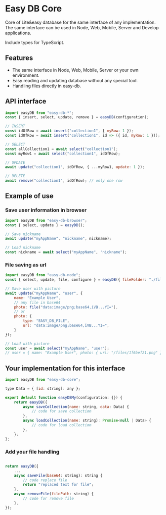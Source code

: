 # Easy DB Core

Core of Lite&easy database for the same interface of any implementation.
The same interface can be used in Node, Web, Mobile, Server and Develop applications.

Include types for TypeScript.

## Features

- The same interface in Node, Web, Mobile, Server or your own environment.
- Easy reading and updating database without any special tool.
- Handling files directly in easy-db.

## API interface

```js
import easyDB from "easy-db-*";
const { insert, select, update, remove } = easyDB(configuration);

// INSERT
const idOfRow = await insert("collection1", { myRow: 1 });
const idOfRow = await insert("collection1", id => ({ id, myRow: 1 }));

// SELECT
const allCollection1 = await select("collection1");
const myRow1 = await select("collection1", idOfRow);

// UPDATE
await update("collection1", idOfRow, { ...myRow1, update: 1 });

// DELETE
await remove("collection1", idOfRow); // only one row
```

## Example of use

### Save user information in browser
```js
import easyDB from "easy-db-browser";
const { select, update } = easyDB();

// Save nickname 
await update("myAppName", "nickname", nickname);

// Load nickname
const nickname = await select("myAppName", "nickname");
```

### File saving as url
```js
import easyDB from "easy-db-node";
const { select, update, file, configure } = easyDB({ fileFolder: "./files", fileUrl: "/files" });

// Save user with picture 
await update("myAppName", "user", {
    name: "Example User",
    // any file in base64
    photo: file("data:image/png;base64,iVB...YI="),
    // or
    photo: {
        type: "EASY_DB_FILE",
        url: "data:image/png;base64,iVB...YI=",
    }
});

// Load with picture
const user = await select("myAppName", "user");
// user = { name: "Example User", photo: { url: "/files/1f6bef21.png" } }
```


## Your implementation for this interface

```js
import easyDB from "easy-db-core";

type Data = { [id: string]: any };

export default function easyDBMy(configuration: {}) {
    return easyDB({
        async saveCollection(name: string, data: Data) {
            // code for save collection
        },
        async loadCollection(name: string): Promise<null | Data> {
            // code for load collection
        },
    };
};

```

### Add your file handling 

```js

return easyDB({
    ...
    async saveFile(base64: string): string {
        // code replace file
        return "replaced text for file";
    },
    async removeFile(filePath: string) {
        // code for remove file
    },
});
```
